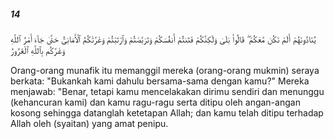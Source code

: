##### 14

<span class="ayah">يُنَادُونَهُمْ أَلَمْ نَكُن مَّعَكُمْ ۖ قَالُوا۟ بَلَىٰ وَلَٰكِنَّكُمْ فَتَنتُمْ أَنفُسَكُمْ وَتَرَبَّصْتُمْ وَٱرْتَبْتُمْ وَغَرَّتْكُمُ ٱلْأَمَانِىُّ حَتَّىٰ جَآءَ أَمْرُ ٱللَّهِ وَغَرَّكُم بِٱللَّهِ ٱلْغَرُورُ</span>

<span class="ayah_translation">Orang-orang munafik itu memanggil mereka (orang-orang mukmin) seraya berkata: "Bukankah kami dahulu bersama-sama dengan kamu?" Mereka menjawab: "Benar, tetapi kamu mencelakakan dirimu sendiri dan menunggu (kehancuran kami) dan kamu ragu-ragu serta ditipu oleh angan-angan kosong sehingga datanglah ketetapan Allah; dan kamu telah ditipu terhadap Allah oleh (syaitan) yang amat penipu.</span>
